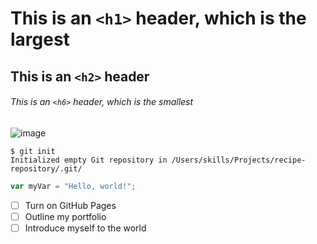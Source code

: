 # This is an `<h1>` header, which is the largest

## This is an `<h2>` header

###### This is an `<h6>` header, which is the smallest
![image](https://github.com/user-attachments/assets/c3d0fba1-883c-41fb-9389-5d2f920237ac)
```
$ git init
Initialized empty Git repository in /Users/skills/Projects/recipe-repository/.git/
```
``` javascript
var myVar = "Hello, world!";
```
- [ ] Turn on GitHub Pages
- [ ] Outline my portfolio
- [ ] Introduce myself to the world
